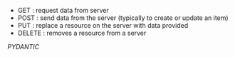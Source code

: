 - GET : request data from server
- POST : send data from the server (typically to create or update an item)
- PUT : replace a resource on the server with data provided
- DELETE : removes a resource from a server


*PYDANTIC*
